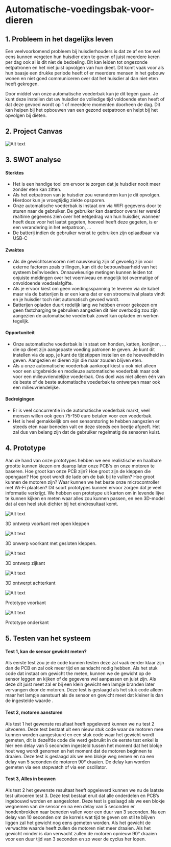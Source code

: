 # Automatische-voedingsbak-voor-dieren


## 1. Probleem in het dagelijks leven

Een veelvoorkomend probleem bij huisdierhouders is dat ze af en toe wel eens kunnen vergeten hun huisdier eten te geven of juist meerdere keren per dag ook al is dit niet de bedoeling. Dit kan leiden tot ongezonde eetpatronen en het niet juist opvolgen van hun dieet. Dit komt vaak voor als hun baasje een drukke periode heeft of er meerdere mensen in het gebouw wonen en niet goed communiceren over dat het huisdier al dan niet eten heeft gekregen.

Door middel van onze automatische voederbak kun je dit tegen gaan. Je kunt deze instellen dat uw huisdier de volledige tijd voldoende eten heeft of dat deze gevoed wordt op 1 of meerdere momenten doorheen de dag. Dit kan helpen bij het opbouwen van een gezond eetpatroon en helpt bij het opvolgen bij diëten.

## 2. Project Canvas

![Alt text](<Foto's/Project canvas.jpg>)

## 3. SWOT analyse

#### Sterktes

- Het is een handige tool om ervoor te zorgen dat je huisdier nooit meer zonder eten kan zitten.
- Als het eetpatroon van je huisdier zou veranderen kun je dit opvolgen. Hierdoor kun je vroegtijdig ziekte opsporen.
- Onze automatische voederbak is instaat om via WIFI gegevens door te sturen naar de gebruiker. De gebruiker kan daardoor overal ter wereld realtime gegevens zien over het eetgedrag van hun huisdier, wanneer heeft deze voor het laatst gegeten, hoeveel heeft deze gegeten, is er een verandering in het eetpatroon, …
- De batterij indien de gebruiker wenst te gebruiken zijn oplaadbaar via USB-C

#### Zwaktes

- Als de gewichtssensoren niet nauwkeurig zijn of gevoelig zijn voor externe factoren zoals trillingen, kan dit de betrouwbaarheid van het systeem beïnvloeden. Onnauwkeurige metingen kunnen leiden tot onjuiste meldingen over het voerniveau en mogelijk tot overmatige of onvoldoende voedselafgifte.
- Als je ervoor kiest om geen voedingsspanning te leveren via de kabel maar via de batterijen is er een kans dat er een stroomuitval plaats vindt en je huisdier toch niet automatisch gevoed wordt.
- Batterijen opladen duurt redelijk lang we hebben ervoor gekozen om geen fastcharging te gebruiken aangezien dit hier overbodig zou zijn aangezien de automatische voederbak zowel kan opladen en werken tegelijk.

#### Opportuniteit

- Onze automatische voederbak is in staat om honden, katten, konijnen, … die op dieet zijn aangepaste voeding patronen te geven. Je kunt dit instellen via de app, je kunt de tijdstippen instellen en de hoeveelheid in geven. Aangezien er dieren zijn die maar zouden blijven eten.
- Als u onze automatische voederbak aankoopt kiest u ook niet alleen voor een uitgebreide en modieuze automatische voederbak maar ook voor een milieuvriendelijke voederbak. Ons doel was niet alleen één van de beste of de beste automatische voederbak te ontwerpen maar ook een milieuvriendelijke.

#### Bedreigingen

-	Er is veel concurrentie in de automatische voederbak markt, veel mensen willen ook geen 75-150 euro betalen voor een voederbak.
-	Het is heel gemakkelijk om een sensorstoring te hebben aangezien er steeds eten naar beneden valt en deze steeds een beetje afgeeft. Het zal dus van belang zijn dat de gebruiker regelmatig de sensoren kuist.

## 4. Prototype

Aan de hand van onze prototypes hebben we een realistische en haalbare grootte kunnen kiezen om daarop later onze PCB's en onze motoren te baseren. Hoe groot kan onze PCB zijn? Hoe groot zijn de kleppen die opengaan? Hoe groot wordt de lade om de bak bij te vullen? Hoe groot kunnen de motoren zijn? Waar kunnen we het beste onze microcontroller met Wi-Fi plaatsen? Dit soort prototypes kunnen ervoor zorgen dat je veel informatie verkrijgt. We hebben een prototype uit karton om in levende lijve te kunnen kijken en meten waar alles zou kunnen passen, en een 3D-model dat al een heel stuk dichter bij het eindresultaat komt.

![Alt text](<Foto's/3D project voorkant open.png>)

3D ontwerp voorkant met open kleppen

![Alt text](<Foto's/3D project voorkant gesloten.png>)

3D onwerp voorkant met gesloten kleppen.

![Alt text](<Foto's/3D project zijkant.png>)

3D ontwerp zijkant

![Alt text](<Foto's/3D project achterkant.png>)

3D ontwerpt achterkant

![Alt text](<Foto's/Prototype 1_1.jpg>)

Prototype voorkant

![Alt text](<Foto's/Prototype 1_2.jpg>)

Prototype onderkant

## 5. Testen van het systeem

#### Test 1, kan de sensor gewicht meten?

Als eerste test zou je de code kunnen testen deze zal vaak eerder klaar zijn dan de PCB en zal ook meer tijd en aandacht nodig hebben. Als het stuk code dat instaat om gewicht the meten, kunnen we de gewicht op de sensor leggen en kijken of de gegevens wel aanpassen en juist zijn. Als deze dit juist meet zal er bij een klein gewicht een lampje branden later vervangen door de motoren.
Deze test is geslaagd als het stuk code alleen maar het lampje aanstuurt als de sensor en gewicht meet dat kleiner is dan de ingestelde waarde .

#### Test 2, motoren aansturen

Als test 1 het gewenste resultaat heeft opgeleverd kunnen we nu test 2 uitvoeren. Deze test bestaat uit een nieuw stuk code waar de motoren mee kunnen worden aangestuurd en een stuk code waar het gewicht wordt gemeten, dit is dezelfde code die werd gebruikt in de eerste test enkel is hier een delay van 5 seconden ingesteld tussen het moment dat het blokje hout weg wordt genomen en het moment dat de motoren beginnen te draaien. 
Deze test is geslaagd als we een blokje weg nemen en na een delay van 5 seconden de motoren 90° draaien. De delay kan worden gemeten via een stopwatch of via een oscillator.

#### Test 3, Alles in bouwen

Als test 2 het gewenste resultaat heeft opgeleverd kunnen we nu de laatste test uitvoeren test 3. Deze test bestaat eruit dat alle onderdelen en PCB’s ingebouwd worden en aangesloten.
Deze test is geslaagd als we een blokje wegnemen van de sensor en na een delay van 5 seconden er hondenbrokken naar beneden vallen voor een duur van 3 seconden. Na een delay van 10 seconden om de korrels wat tijd te geven om stil te blijven liggen zal het gewicht nog eens gemeten worden. Als het gewicht de verwachte waarde heeft zullen de motoren niet meer draaien. Als het gewicht minder is dan verwacht zullen de motoren opnieuw 90° draaien voor een duur tijd van 3 seconden en zo weer de cyclus her lopen. 



